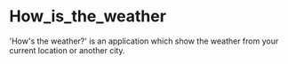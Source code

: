 # How_is_the_weather
'How's the weather?' is an application which show the weather from your current location or another city.
